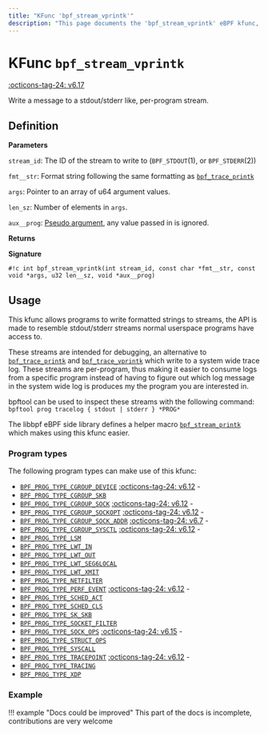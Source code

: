 ```yaml
---
title: "KFunc 'bpf_stream_vprintk'"
description: "This page documents the 'bpf_stream_vprintk' eBPF kfunc, including its definition, usage, program types that can use it, and examples."
---
```

# KFunc `bpf_stream_vprintk`

<!-- [FEATURE_TAG](bpf_stream_vprintk) -->
[:octicons-tag-24: v6.17](https://github.com/torvalds/linux/commit/5ab154f1463a111e1dc8fd5d31eaa7a2a71fe2e6)
<!-- [/FEATURE_TAG] -->

Write a message to a stdout/stderr like, per-program stream.

## Definition

**Parameters**

`stream_id`: The ID of the stream to write to (`BPF_STDOUT`(1), or `BPF_STDERR`(2))

`fmt__str`: Format string following the same formatting as [`bpf_trace_printk`](../helper-function/bpf_trace_printk.md)

`args`: Pointer to an array of u64 argument values.

`len_sz`: Number of elements in `args`.

`aux__prog`: [Pseudo argument](../concepts/kfuncs.md#__prog-annotation), any value passed in is ignored.

**Returns**

**Signature**

<!-- [KFUNC_DEF] -->
`#!c int bpf_stream_vprintk(int stream_id, const char *fmt__str, const void *args, u32 len__sz, void *aux__prog)`
<!-- [/KFUNC_DEF] -->

## Usage

This kfunc allows programs to write formatted strings to streams, the API is made to resemble stdout/stderr streams normal userspace programs have access to. 

These streams are intended for debugging, an alternative to [`bpf_trace_printk`](../helper-function/bpf_trace_printk.md) and [`bpf_trace_vprintk`](../helper-function/bpf_trace_vprintk.md) which write to a system wide trace log. These streams are per-program, thus making it easier to consume logs from a specific program instead of having to figure out which log message in the system wide log is produces my the program you are interested in.

bpftool can be used to inspect these streams with the following command: `bpftool prog tracelog { stdout | stderr } *PROG*`

The libbpf eBPF side library defines a helper macro [`bpf_stream_printk`](../../ebpf-library/libbpf/ebpf/bpf_stream_printk.md) which makes using this kfunc easier.

### Program types

The following program types can make use of this kfunc:

<!-- [KFUNC_PROG_REF] -->
- [`BPF_PROG_TYPE_CGROUP_DEVICE`](../program-type/BPF_PROG_TYPE_CGROUP_DEVICE.md) [:octicons-tag-24: v6.12](https://github.com/torvalds/linux/commit/67666479edf1e2b732f4d0ac797885e859a78de4) - 
- [`BPF_PROG_TYPE_CGROUP_SKB`](../program-type/BPF_PROG_TYPE_CGROUP_SKB.md)
- [`BPF_PROG_TYPE_CGROUP_SOCK`](../program-type/BPF_PROG_TYPE_CGROUP_SOCK.md) [:octicons-tag-24: v6.12](https://github.com/torvalds/linux/commit/67666479edf1e2b732f4d0ac797885e859a78de4) - 
- [`BPF_PROG_TYPE_CGROUP_SOCKOPT`](../program-type/BPF_PROG_TYPE_CGROUP_SOCKOPT.md) [:octicons-tag-24: v6.12](https://github.com/torvalds/linux/commit/67666479edf1e2b732f4d0ac797885e859a78de4) - 
- [`BPF_PROG_TYPE_CGROUP_SOCK_ADDR`](../program-type/BPF_PROG_TYPE_CGROUP_SOCK_ADDR.md) [:octicons-tag-24: v6.7](https://github.com/torvalds/linux/commit/53e380d21441909b12b6e0782b77187ae4b971c4) - 
- [`BPF_PROG_TYPE_CGROUP_SYSCTL`](../program-type/BPF_PROG_TYPE_CGROUP_SYSCTL.md) [:octicons-tag-24: v6.12](https://github.com/torvalds/linux/commit/67666479edf1e2b732f4d0ac797885e859a78de4) - 
- [`BPF_PROG_TYPE_LSM`](../program-type/BPF_PROG_TYPE_LSM.md)
- [`BPF_PROG_TYPE_LWT_IN`](../program-type/BPF_PROG_TYPE_LWT_IN.md)
- [`BPF_PROG_TYPE_LWT_OUT`](../program-type/BPF_PROG_TYPE_LWT_OUT.md)
- [`BPF_PROG_TYPE_LWT_SEG6LOCAL`](../program-type/BPF_PROG_TYPE_LWT_SEG6LOCAL.md)
- [`BPF_PROG_TYPE_LWT_XMIT`](../program-type/BPF_PROG_TYPE_LWT_XMIT.md)
- [`BPF_PROG_TYPE_NETFILTER`](../program-type/BPF_PROG_TYPE_NETFILTER.md)
- [`BPF_PROG_TYPE_PERF_EVENT`](../program-type/BPF_PROG_TYPE_PERF_EVENT.md) [:octicons-tag-24: v6.12](https://github.com/torvalds/linux/commit/bc638d8cb5be813d4eeb9f63cce52caaa18f3960) - 
- [`BPF_PROG_TYPE_SCHED_ACT`](../program-type/BPF_PROG_TYPE_SCHED_ACT.md)
- [`BPF_PROG_TYPE_SCHED_CLS`](../program-type/BPF_PROG_TYPE_SCHED_CLS.md)
- [`BPF_PROG_TYPE_SK_SKB`](../program-type/BPF_PROG_TYPE_SK_SKB.md)
- [`BPF_PROG_TYPE_SOCKET_FILTER`](../program-type/BPF_PROG_TYPE_SOCKET_FILTER.md)
- [`BPF_PROG_TYPE_SOCK_OPS`](../program-type/BPF_PROG_TYPE_SOCK_OPS.md) [:octicons-tag-24: v6.15](https://github.com/torvalds/linux/commit/59422464266f8baa091edcb3779f0955a21abf00) - 
- [`BPF_PROG_TYPE_STRUCT_OPS`](../program-type/BPF_PROG_TYPE_STRUCT_OPS.md)
- [`BPF_PROG_TYPE_SYSCALL`](../program-type/BPF_PROG_TYPE_SYSCALL.md)
- [`BPF_PROG_TYPE_TRACEPOINT`](../program-type/BPF_PROG_TYPE_TRACEPOINT.md) [:octicons-tag-24: v6.12](https://github.com/torvalds/linux/commit/bc638d8cb5be813d4eeb9f63cce52caaa18f3960) - 
- [`BPF_PROG_TYPE_TRACING`](../program-type/BPF_PROG_TYPE_TRACING.md)
- [`BPF_PROG_TYPE_XDP`](../program-type/BPF_PROG_TYPE_XDP.md)
<!-- [/KFUNC_PROG_REF] -->

### Example

!!! example "Docs could be improved"
    This part of the docs is incomplete, contributions are very welcome

